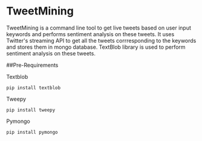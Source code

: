 # TweetMining
TweetMining is a command line tool to get live tweets based on user input keywords and performs sentiment analysis on these tweets. It uses Twitter's streaming API to get all the tweets corrresponding to the keywords and stores them in mongo database.
TextBlob library is used to perform sentiment analysis on these tweets.

##Pre-Requirements

Textblob
    
    pip install textblob
    
Tweepy
    
    pip install tweepy
  
Pymongo
    
    pip install pymongo
 
 
